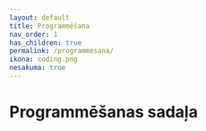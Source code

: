 ```yaml
---
layout: default
title: Programmēšana
nav_order: 1
has_children: true
permalink: /programmesana/
ikona: coding.png
nesakuma: true
---
```

# Programmēšanas sadaļa
